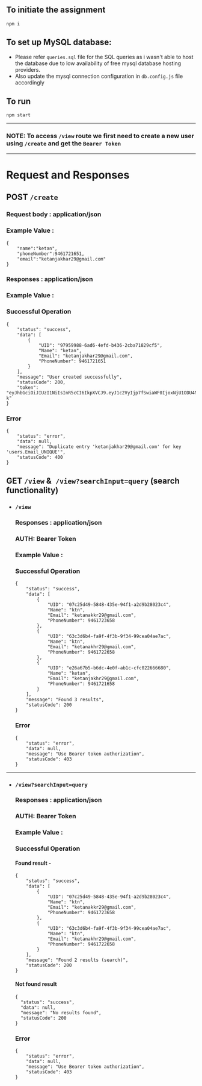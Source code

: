 ## To initiate the assignment

```
npm i
```

## To set up MySQL database:

- Please refer `queries.sql` file for the SQL queries as i wasn't able to host the database due to low availability of free mysql database hosting providers.
- Also update the mysql connection configuration in `db.config.js` file accordingly

## To run

```
npm start
```

---

### NOTE: To access `/view` route we first need to create a new user using `/create` and get the `Bearer Token`

---

# Request and Responses

## POST `/create`

### Request body : application/json

### Example Value :

```
{
    "name":"ketan",
    "phoneNumber":9461721651,
    "email":"ketanjakhar29@gmail.com"
}
```

### Responses : application/json

### Example Value :

### Successful Operation

```
{
    "status": "success",
    "data": [
        {
            "UID": "97959988-6ad6-4efd-b436-2cba71829cf5",
            "Name": "ketan",
            "Email": "ketanjakhar29@gmail.com",
            "PhoneNumber": 9461721651
        }
    ],
    "message": "User created successfully",
    "statusCode": 200,
    "token": "eyJhbGciOiJIUzI1NiIsInR5cCI6IkpXVCJ9.eyJ1c2VyIjp7fSwiaWF0IjoxNjU1ODU4NTE5fQ.kyFYYdtEtpwOIvjtr_8UnNfm0Pmyw1PONn_TYtyAj-k"
}
```

### Error

```
{
    "status": "error",
    "data": null,
    "message": "Duplicate entry 'ketanjakhar29@gmail.com' for key 'users.Email_UNIQUE'",
    "statusCode": 400
}
```

## GET `/view` &` /view?searchInput=query` (search functionality)

- ### `/view`

  ### Responses : application/json

  ### AUTH: Bearer Token

  ### Example Value :

  ### Successful Operation

  ```
  {
      "status": "success",
      "data": [
          {
              "UID": "07c25d49-5848-435e-94f1-a2d9b28023c4",
              "Name": "ktn",
              "Email": "ketanakkr29@gmail.com",
              "PhoneNumber": 9461723658
          },
          {
              "UID": "63c3d6b4-fa9f-4f3b-9f34-99cea04ae7ac",
              "Name": "ktn",
              "Email": "ketanakhr29@gmail.com",
              "PhoneNumber": 9461722658
          },
          {
              "UID": "e26a67b5-b6dc-4e0f-ab1c-cfc022666680",
              "Name": "ketan",
              "Email": "ketanjakhr29@gmail.com",
              "PhoneNumber": 9461721658
          }
      ],
      "message": "Found 3 results",
      "statusCode": 200
  }
  ```

  ### Error

  ```
  {
      "status": "error",
      "data": null,
      "message": "Use Bearer token authorization",
      "statusCode": 403
  }
  ```

---

- ### `/view?searchInput=query`

  ### Responses : application/json

  ### AUTH: Bearer Token

  ### Example Value :

  ### Successful Operation

  #### Found result -

  ```
  {
      "status": "success",
      "data": [
          {
              "UID": "07c25d49-5848-435e-94f1-a2d9b28023c4",
              "Name": "ktn",
              "Email": "ketanakkr29@gmail.com",
              "PhoneNumber": 9461723658
          },
          {
              "UID": "63c3d6b4-fa9f-4f3b-9f34-99cea04ae7ac",
              "Name": "ktn",
              "Email": "ketanakhr29@gmail.com",
              "PhoneNumber": 9461722658
          }
      ],
      "message": "Found 2 results (search)",
      "statusCode": 200
  }
  ```

  #### Not found result

  ```
  {
    "status": "success",
    "data": null,
    "message": "No results found",
    "statusCode": 200
  }
  ```

  ### Error

  ```
  {
      "status": "error",
      "data": null,
      "message": "Use Bearer token authorization",
      "statusCode": 403
  }
  ```
